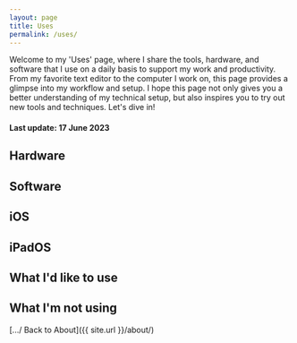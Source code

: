 ```yaml
---
layout: page
title: Uses
permalink: /uses/
---
```


Welcome to my 'Uses' page, where I share the tools, hardware, and software that I use on a daily basis to support my work and productivity. From my favorite text editor to the computer I work on, this page provides a glimpse into my workflow and setup. I hope this page not only gives you a better understanding of my technical setup, but also inspires you to try out new tools and techniques. Let's dive in!

#### Last update: 17 June 2023

## Hardware

## Software

## iOS

## iPadOS

## What I'd like to use

## What I'm not using


[.../ Back to About]({{ site.url }}/about/)
